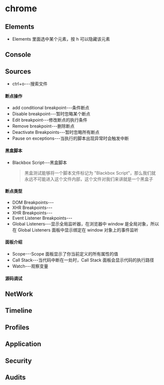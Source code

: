 # chrome

## Elements
-  Elements 里面选中某个元素，按 h 可以隐藏该元素
## Console
## Sources
- ctrl+o---搜索文件
#### 断点操作
- add conditional breakpoint---条件断点
- Disable breakpoint---暂时忽略某个断点
- Edit breakpoint---修改断点的执行条件
- Remove breakpoint---删除断点
- Deactivate Breakpoints---暂时忽略所有断点
- Pause on exceptions---当执行的脚本出现异常时会触发中断
#### 黑盒脚本
- Blackbox Script---黑盒脚本
  > 黑盒测试能够将一个脚本文件标记为 "Blackbox Script"，那么我们就永远不可能进入这个文件内部，这个文件对我们来讲就是一个黑盒子
#### 断点类型
- DOM Breakpoints---
- XHR Breakpoints---
- XHR Breakpoints---
- Event Listener Breakpoints---
-  Global Listeners---显示全局监听器，在浏览器中 window 是全局对象，所以在 Global Listeners 面板中显示绑定在 window 对象上的事件监听
#### 面板介绍
- Scope---Scope 面板显示了你当前定义的所有属性的值
- Call Stack---当代码中断在一处时，Call Stack 面板会显示代码的执行路径
- Watch---观察变量
#### 源码调试

## NetWork
## Timeline
## Profiles
## Application
## Security
## Audits
